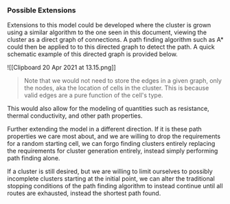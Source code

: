 ### Possible Extensions

Extensions to this model could be developed where the cluster is grown using a similar algorithm to the one seen in this document, viewing the cluster as a direct graph of connections. A path finding algorithm such as A* could then be applied to to this directed graph to detect the path. A quick schematic example of this directed graph is provided below.

![[Clipboard 20 Apr 2021 at 13.15.png]]

> Note that we would not need to store the edges in a given graph, only the nodes, aka the location of cells in the cluster. This is because valid edges are a pure function of the cell's type.

This would also allow for the modeling of quantities such as resistance, thermal conductivity, and other path properties.

Further extending the model in a different direction. If it is these path properties we care most about, and we are willing to drop the requirements for a random starting cell, we can forgo finding clusters entirely replacing the requirements for cluster generation entirely, instead simply performing path finding alone. 

If a cluster is still desired, but we are willing to limit ourselves to possibly incomplete clusters starting at the initial point, we can alter the traditional stopping conditions of the path finding algorithm to instead continue until all routes are exhausted, instead the shortest path found.

